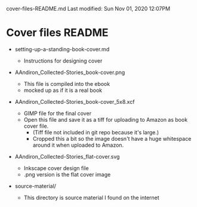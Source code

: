 cover-files-README.md
Last modified: Sun Nov 01, 2020  12:07PM

# Cover files README

* setting-up-a-standing-book-cover.md
	* Instructions for designing cover
* AAndiron_Collected-Stories_book-cover.png
	* This file is compiled into the ebook
	* mocked up as if it is a real book
* AAndiron_Collected-Stories_book-cover_5x8.xcf
	* GIMP file for the final cover
	* Open this file and save it as a tiff for uploading to Amazon as book cover file.
		* (Tiff file not included in git repo because it's large.)
		* Cropped this a bit so the image doesn't have a huge whitespace around it when uploaded to Amazon.
* AAndiron_Collected-Stories_flat-cover.svg
	* Inkscape cover design file
	* .png version is the flat cover image

* source-material/
	* This directory is source material I found on the internet



